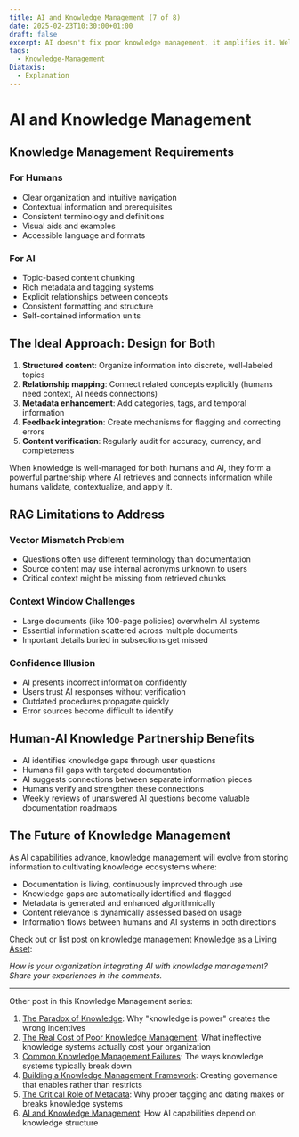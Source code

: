 ```yaml
---
title: AI and Knowledge Management (7 of 8)
date: 2025-02-23T10:30:00+01:00
draft: false
excerpt: AI doesn't fix poor knowledge management, it amplifies it. Well-organized knowledge becomes more accessible through AI, while disorganized information becomes more confusing and problematic. The quality of your knowledge base directly determines AI effectiveness.
tags:
  - Knowledge-Management
Diataxis:
  - Explanation
---
```

# AI and Knowledge Management

## Knowledge Management Requirements

### For Humans

- Clear organization and intuitive navigation
- Contextual information and prerequisites
- Consistent terminology and definitions
- Visual aids and examples
- Accessible language and formats

### For AI

- Topic-based content chunking
- Rich metadata and tagging systems
- Explicit relationships between concepts
- Consistent formatting and structure
- Self-contained information units

## The Ideal Approach: Design for Both

1. **Structured content**: Organize information into discrete, well-labeled topics
2. **Relationship mapping**: Connect related concepts explicitly (humans need context, AI needs connections)
3. **Metadata enhancement**: Add categories, tags, and temporal information
4. **Feedback integration**: Create mechanisms for flagging and correcting errors
5. **Content verification**: Regularly audit for accuracy, currency, and completeness

When knowledge is well-managed for both humans and AI, they form a powerful partnership where AI retrieves and connects information while humans validate, contextualize, and apply it.

## RAG Limitations to Address

### Vector Mismatch Problem

- Questions often use different terminology than documentation
- Source content may use internal acronyms unknown to users
- Critical context might be missing from retrieved chunks

### Context Window Challenges

- Large documents (like 100-page policies) overwhelm AI systems
- Essential information scattered across multiple documents
- Important details buried in subsections get missed

### Confidence Illusion

- AI presents incorrect information confidently
- Users trust AI responses without verification
- Outdated procedures propagate quickly
- Error sources become difficult to identify

## Human-AI Knowledge Partnership Benefits

- AI identifies knowledge gaps through user questions
- Humans fill gaps with targeted documentation
- AI suggests connections between separate information pieces
- Humans verify and strengthen these connections
- Weekly reviews of unanswered AI questions become valuable documentation roadmaps

## The Future of Knowledge Management

As AI capabilities advance, knowledge management will evolve from storing information to cultivating knowledge ecosystems where:

- Documentation is living, continuously improved through use
- Knowledge gaps are automatically identified and flagged
- Metadata is generated and enhanced algorithmically
- Content relevance is dynamically assessed based on usage
- Information flows between humans and AI systems in both directions

Check out or list post on knowledge management [Knowledge as a Living Asset](/posts/km7):

_How is your organization integrating AI with knowledge management? Share your experiences in the comments._



---

Other post in this Knowledge Management series:
1. [The Paradox of Knowledge](/posts/km1): Why "knowledge is power" creates the wrong incentives
2. [The Real Cost of Poor Knowledge Management](/posts/km2): What ineffective knowledge systems actually cost your organization
3. [Common Knowledge Management Failures](/posts/km3): The ways knowledge systems typically break down
4. [Building a Knowledge Management Framework](/posts/km4): Creating governance that enables rather than restricts
5. [The Critical Role of Metadata](/posts/km5): Why proper tagging and dating makes or breaks knowledge systems
6. [AI and Knowledge Management](/posts/km6): How AI capabilities depend on knowledge structure
